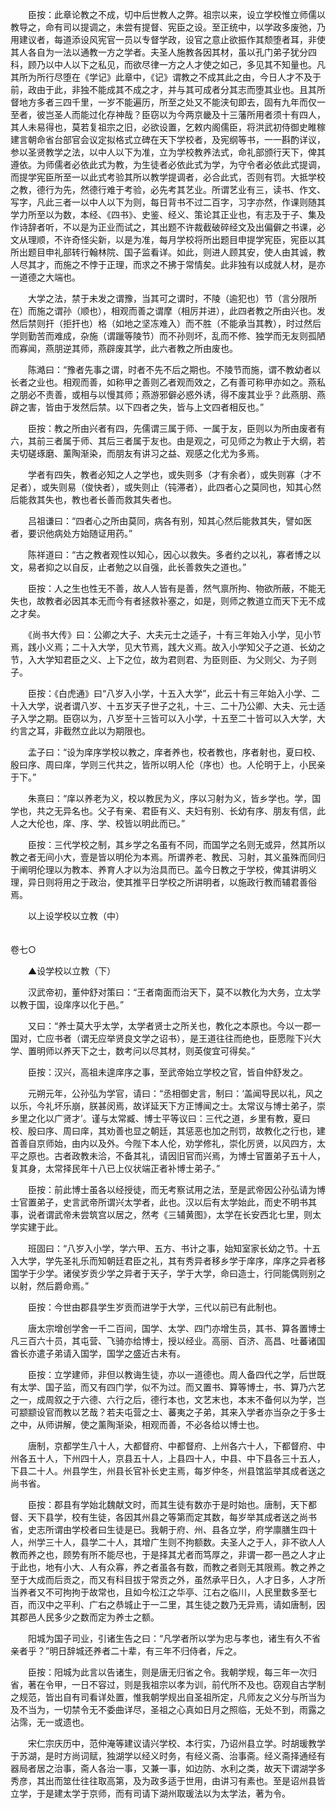 <!-- { "loadSidebar": true } -->
　　臣按：此章论教之不成，切中后世教人之弊。祖宗以来，设立学校惟立师儒以教导之，命有司以提调之，未尝有提督、宪臣之设。至正统中，以学政多废弛，乃用建议者，每道添设风宪官一员以专督学政，设官之意止欲振作其颓堕者耳，非使其人各自为一法以通教一方之学者。夫圣人施教各因其材，虽以孔门弟子犹分四科，顾乃以中人以下之私见，而欲尽律一方之人才使之如己，多见其不知量也。凡其所为所行尽堕在《学记》此章中，《记》谓教之不成其此之由，今日人才不及于前，政由于此，非独不能成其不成之才，并与其可成者分其志而堕其业也。且其所督地方多者三四千里，一岁不能遍历，所至之处又不能浃旬即去，固有九年而仅一至者，彼岂圣人而能过化存神哉？臣窃以为今两京畿及十三藩所用者须十有四人，其人未易得也，莫若复祖宗之旧，必欲设置，乞敕内阁儒臣，将洪武初侍御史睢稼建言朝命省台部官会议定拟格式立碑在天下学校者，及宪纲等书，一一斟酌详议，参以圣贤教学之法，以中人以下为准，立为学校教养法式，命礼部颁行天下，俾其遵依。为师儒者必依此式为教，为生徒者必依此式为学，为守令者必依此式提调，而提学宪臣所至一以此式考验其所以教学提调者，必合此式，否则有罚。大抵学校之教，德行为先，然德行难于考验，必先考其艺业。所谓艺业有三，读书、作文、写字，凡此三者一以中人以下为则，每日背书不过二百字，习字亦然，作课则随其学力所至以为数，本经、《四书》、史鉴、经义、策论其正业也，有志及于子、集及作诗辞者听，不以是为正业而试之，其出题不许裁截破碎经文及出偏僻之书课，必文从理顺，不许奇怪尖新，以是为准，每月学校将所出题目申提学宪臣，宪臣以其所出题目申礼部转行翰林院、国子监看详。如此，则进人顾其安，使人由其诚，教人尽其才，而施之不悖于正理，而求之不拂于常情矣。此非独有以成就人材，是亦一道德之大端也。

　　大学之法，禁于未发之谓豫，当其可之谓时，不陵（逾犯也）节（言分限所在）而施之谓孙（顺也），相观而善之谓摩（相厉并进），此四者教之所由兴也。发然后禁则扞（拒扞也）格（如地之坚冻难入）而不胜（不能承当其教），时过然后学则勤苦而难成，杂施（谓躐等陵节）而不孙则坏，乱而不修、独学而无友则孤陋而寡闻，燕朋逆其师，燕辟废其学，此六者教之所由废也。

　　陈澔曰：“豫者先事之谓，时者不先不后之期也。不陵节而施，谓不教幼者以长者之业也。相观而善，如称甲之善则乙者观而效之，乙有善可称甲亦如之。燕私之朋必不责善，或相与以慢其师；燕游邪僻必惑外诱，得不废其业乎？此燕朋、燕辟之害，皆由于发然后禁。以下四者之失，皆与上文四者相反也。”

　　臣按：教之所由兴者有四，先儒谓三属于师、一属于友，臣则以为所由废者有六，其前三者属于师、其后三者属于友也。由是观之，可见师之为教止于大纲，若夫切磋琢磨、薰陶渐染，而朋友有讲习之益、观感之化尤为多焉。

　　学者有四失，教者必知之人之学也，或失则多（才有余者），或失则寡（才不足者），或失则易（俊快者），或失则止（钝滞者），此四者心之莫同也，知其心然后能救其失也，教也者长善而救其失者也。

　　吕祖谦曰：“四者心之所由莫同，病各有别，知其心然后能救其失，譬如医者，要识他病处方始随证用药。”

　　陈祥道曰：“古之教者观性以知心，因心以救失。多者约之以礼，寡者博之以文，易者抑之以自反，止者勉之以自强，此长善救失之道也。”

　　臣按：人之生也性无不善，故人人皆有是善，然气禀所拘、物欲所蔽，不能无失也，故教者必因其本无而今有者拯救补塞之，如是，则师之教道立而天下无不成之才矣。

　　《尚书大传》曰：公卿之大子、大夫元士之适子，十有三年始入小学，见小节焉，践小义焉；二十入大学，见大节焉，践大义焉。故入小学知父子之道、长幼之节，入大学知君臣之义、上下之位，故为君则君、为臣则臣、为父则父、为子则子。

　　臣按：《白虎通》曰“八岁入小学，十五入大学”，此云十有三年始入小学、二十入大学，说者谓八岁、十五岁天子世子之礼，十三、二十乃公卿、大夫、元士适子入学之期。臣窃以为，八岁至十三皆可以入小学，十五至二十皆可以入大学，大约言之耳，非截然立此以为期限也。

　　孟子曰：“设为庠序学校以教之，庠者养也，校者教也，序者射也，夏曰校、殷曰序、周曰庠，学则三代共之，皆所以明人伦（序也）也。人伦明于上，小民亲于下。”

　　朱熹曰：“庠以养老为义，校以教民为义，序以习射为义，皆乡学也。学，国学也，共之无异名也。父子有亲、君臣有义、夫妇有别、长幼有序、朋友有信，此人之大伦也，庠、序、学、校皆以明此而已。”

　　臣按：三代学校之制，其乡学之名虽有不同，而国学之名则无或异，然其所以教之者无间小大，壹是皆以明伦为本焉。所谓养老、教民、习射，其义虽殊而同归于阐明伦理以为教本、养育人才以为治具而已。盖今日教之于学校，俾其讲明义理，异日则将用之于政治，使其推平日学校之所讲明者，以施政行教而辅君善俗焉。

　　以上设学校以立教（中）  
　 

卷七○

　　▲设学校以立教（下）

　　汉武帝初，董仲舒对策曰：“王者南面而治天下，莫不以教化为大务，立太学以教于国，设庠序以化于邑。”

　　又曰：“养士莫大乎太学，太学者贤士之所关也，教化之本原也。今以一郡一国对，亡应书者（谓无应举贤良文学之诏书），是王道往往而绝也，臣愿陛下兴大学、置明师以养天下之士，数考问以尽其材，则英俊宜可得矣。”

　　臣按：汉兴，高祖未遑庠序之事，至武帝始立学校之官，皆自仲舒发之。

　　元朔元年，公孙弘为学官，请曰：“丞相御史言，制曰：‘盖闻导民以礼，风之以乐，今礼坏乐崩，朕甚闵焉，故详延天下方正博闻之士。太常议与博士弟子，崇乡里之化以广贤才’。谨与太常臧、博士平等议曰：三代之道，乡里有教，夏曰校、殷曰序、周曰庠，其劝善也显之朝廷，其惩恶也加之刑罚，故教化之行也，建首善自京师始，由内以及外。今陛下本人伦，劝学修礼，崇化厉贤，以风四方，太平之原也。古者政教未洽，不备其礼，请因旧官而兴焉，为博士官置弟子五十人，复其身，太常择民年十八已上仪状端正者补博士弟子。”

　　臣按：前此博士虽各以经授徒，而无考察试用之法，至是武帝因公孙弘请为博士官置弟子，史言武帝所谓兴太学者，此也。汉以后有太学始此，而史不明书其事，说者谓武帝未尝筑宫以居之，然考《三辅黄图》，太学在长安西北七里，则太学实建于此。

　　班固曰：“八岁入小学，学六甲、五方、书计之事，始知室家长幼之节。十五入大学，学先圣礼乐而知朝廷君臣之礼，其有秀异者移乡学于庠序，庠序之异者移国学于少学。诸侯岁贡少学之异者于天子，学于大学，命曰造士，行同能偶则别之以射，然后爵命焉。”

　　臣按：今世由郡县学生岁贡而进学于大学，三代以前已有此制也。

　　唐太宗增创学舍一千二百间，国学、太学、四门亦增生员，其书、算各置博士凡三百六十员，其屯营、飞骑亦给博士，授以经业。高丽、百济、高昌、吐蕃诸国酋长亦遣子弟请入国学，国学之盛近古未有。

　　臣按：立学建师，非但以教诲生徒，亦以一道德也。周人备四代之学，后世既有太学、国子监，而又有四门学，似不为过。而又置书、算等博士，书、算乃六艺之一，成周叙之于六德、六行之后，德行本也，文艺末也，本末不备何以为学，岂可颛颛设官而教以艺哉？若夫屯营之士、蕃夷之子弟，其来入学者亦当杂之于多士之中，从师讲解，使之薰陶渐染，相观而善，不必各给以博士也。

　　唐制，京都学生八十人，大都督府、中都督府、上州各六十人，下都督府、中州各五十人，下州四十人，京县五十人，上县四十人，中县、中下县各三十五人，下县二十人。州县学生，州县长官补长史主焉，每岁仲冬，州县馆监举其成者送之尚书省。

　　臣按：郡县有学始北魏献文时，而其生徒有数亦于是时始也。唐制，天下都督、天下县学，校有生徒，各因其州县之等第而定其数，每岁举其成者送之尚书省，史志所谓由学校者曰生徒是已。我朝于府、州、县各立学，府学廪膳生四十人，州学三十人，县学二十人，其增广生则不拘额数。夫圣人之于人，非不欲人人教而养之也，顾势有所不能尽也，于是择其尤者而笃厚之，非谓一郡一邑之人才止于此也，地有小大、人有众寡，养之者虽各有数，而教之者则无其限焉。教之养之至于大成而后贡之，而又有科目拔于常贡之外，虽然承平日久，人才日多，人才所当养者又不可拘拘于故常也，且如今松江之华亭、江右之临川，人民里数多至七百，而汉中之平利、广右之恭城止于一二里，其生徒之数乃无异焉，请如唐制，因其郡邑人民多少之数而定为养士之额。

　　阳城为国子司业，引诸生告之曰：“凡学者所以学为忠与孝也，诸生有久不省亲者乎？”明日辞城还养者二十辈，有三年不归侍者，斥之。

　　臣按：阳城为此言以告诸生，则是唐无归省之令。我朝学规，每三年一次归省，著在令甲，一日不容过，则是我祖宗以孝为训，前代所不及也。窃观自古学制之规范，皆出自有司看详处置，惟我朝学规出自圣祖所定，凡师友之义分与所当为及不当为，一切禁令无不委曲详尽，圣祖之心真如日月之照临，无处不到，雨露之沾霈，无一或遗也。

　　宋仁宗庆历中，范仲淹等建议请兴学校、本行实，乃诏州县立学。时胡瑗教学于苏湖，是时方尚词赋，独湖学以经义时务，有经义斋、治事斋。经义斋择通经有器局者居之治事，斋人各治一事，又兼一事，如边防、水利之类，故天下谓湖学多秀彦，其出而筮仕往往取高第，及为政多适于世用，由讲习有素也。至是诏州县皆立学，于是建太学于京师，而有司请下湖州取瑗法以为太学法，著为令。

